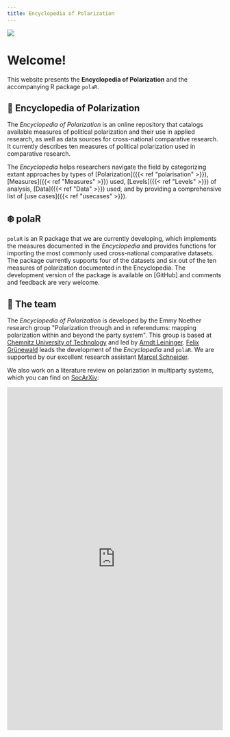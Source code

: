 ```yaml
---
title: Encyclopedia of Polarization
---
```

<!-- This is the title page -->
![](/images/polarlogo.png) 

# Welcome!
This website presents the **Encyclopedia of Polarization** and the accompanying R package ```polaR```.

## 📘 Encyclopedia of Polarization

The *Encyclopedia of Polarization* is an online repository that catalogs available measures of political polarization and their use in applied research, as well as data sources for cross-national comparative research. It currently describes ten measures of political polarization used in comparative research.

The *Encyclopedia* helps researchers navigate the field by categorizing extant approaches by types of [Polarization]({{< ref "polarisation" >}}), [Measures]({{< ref "Measures" >}}) used, [Levels]({{< ref "Levels" >}}) of analysis, [Data]({{< ref "Data" >}}) used, and by providing a comprehensive list of [use cases]({{< ref "usecases" >}}).

## ❄️ polaR

```polaR``` is an R package that we are currently developing, which implements the measures documented in the *Encyclopedia* and provides functions for importing the most commonly used cross-national comparative datasets. The package currently supports four of the datasets and six out of the ten measures of polarization documented in the Encyclopedia. The development version of the package is available on [GitHub] and comments and feedback are very welcome. 

## 👥 The team

The *Encyclopedia of Polarization* is developed by the Emmy Noether research group "Polarization through and in referendums: mapping polarization within and beyond the party system". This group is based at [Chemnitz University of Technology](https://tu-chemnitz.de/polmeth) and led by [Arndt Leininger](https://aleininger.eu/). [Felix Grünewald](https://felixgruenewald.net/) leads the development of the *Encyclopedia* and ```polaR```. We are supported by our excellent research assistant [Marcel Schneider](https://www.tu-chemnitz.de/phil/politik/pf/professur/Schneider.php.en). 

We also work on a literature review on polarization in multiparty systems, which you can find on [SocArXiv](https://osf.io/preprints/socarxiv/mz6rs/):

<iframe src="https://mfr.osf.io/render?url=https://osf.io/download/64d606602fe4965c8e61b130/?direct%26mode=render"
frameborder="0"
scrolling="no"
style="overflow:hidden;height:800;width:100%"
height="800"
width="100%"></iframe>